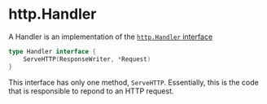 # http.Handler

A Handler is an implementation of the [`http.Handler` interface]([https://pkg.go.dev/net/http#Handler)

```go
type Handler interface {
	ServeHTTP(ResponseWriter, *Request)
}
```

This interface has only one method, `ServeHTTP`. Essentially, this is the code that is responsible to repond to an HTTP request.
